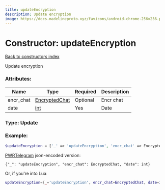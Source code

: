```yaml
---
title: updateEncryption
description: Update encryption
image: https://docs.madelineproto.xyz/favicons/android-chrome-256x256.png
---
```

# Constructor: updateEncryption  
[Back to constructors index](index.md)



Update encryption

### Attributes:

| Name     |    Type       | Required | Description |
|----------|---------------|----------|-------------|
|encr\_chat|[EncryptedChat](../types/EncryptedChat.md) | Optional|Encr chat|
|date|[int](../types/int.md) | Yes|Date|



### Type: [Update](../types/Update.md)


### Example:

```php
$updateEncryption = ['_' => 'updateEncryption', 'encr_chat' => EncryptedChat, 'date' => int];
```  

[PWRTelegram](https://pwrtelegram.xyz) json-encoded version:

```
{"_": "updateEncryption", "encr_chat": EncryptedChat, "date": int}
```


Or, if you're into Lua:

```lua
updateEncryption={_='updateEncryption', encr_chat=EncryptedChat, date=int}

```


